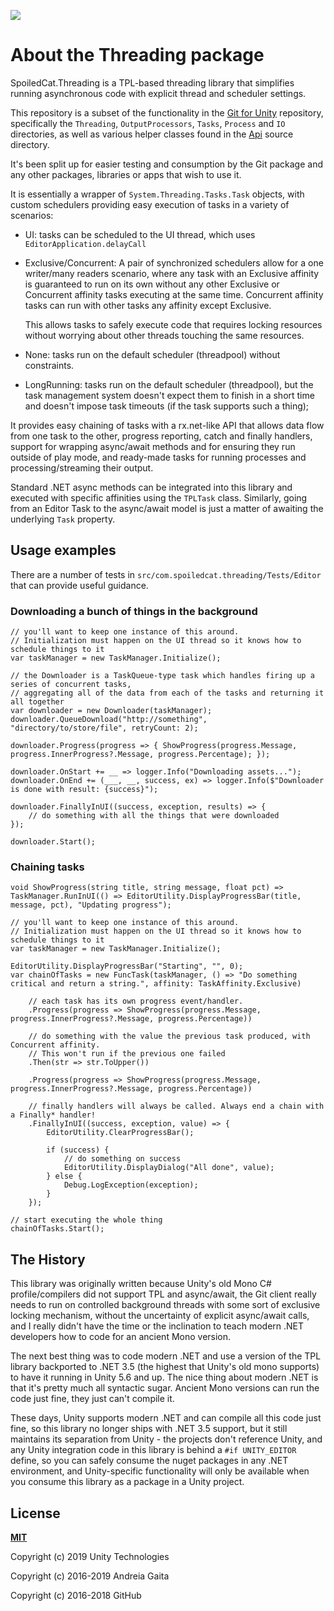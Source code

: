 ![](https://github.com/unity-technologies/com.spoiledcat.threading/workflows/Build,%20Test,%20Pack/badge.svg)

# About the Threading package

SpoiledCat.Threading is a TPL-based threading library that simplifies running asynchronous code with explicit thread and scheduler settings.

This repository is a subset of the functionality in the [Git for Unity](https://github.com/Unity-Technologies/Git-for-Unity) repository, specifically the `Threading`, `OutputProcessors`, `Tasks`, `Process` and `IO` directories, as well as various helper classes found in the [Api](https://github.com/Unity-Technologies/Git-for-Unity/tree/master/src/com.unity.git.api/Api) source directory.

It's been split up for easier testing and consumption by the Git package and any other packages, libraries or apps that wish to use it.

 It is essentially a wrapper of `System.Threading.Tasks.Task` objects, with custom schedulers providing easy execution of tasks in a variety of scenarios:

 - UI: tasks can be scheduled to the UI thread, which uses `EditorApplication.delayCall`

 - Exclusive/Concurrent: A pair of synchronized schedulers allow for a one writer/many readers scenario, where any task with an Exclusive affinity is guaranteed to run on its own without any other Exclusive or Concurrent affinity tasks executing at the same time. Concurrent affinity tasks can run with other tasks any affinity except Exclusive.
 	
 	This allows tasks to safely execute code that requires locking resources without worrying about other threads touching the same resources.

- None: tasks run on the default scheduler (threadpool) without constraints.
- LongRunning: tasks run on the default scheduler (threadpool), but the task management system doesn't expect them to finish in a short time and doesn't impose task timeouts (if the task supports such a thing);

It provides easy chaining of tasks with a rx.net-like API that allows data flow from one task to the other, progress reporting, catch and finally handlers, support for wrapping async/await methods and for ensuring they run outside of play mode, and ready-made tasks for running processes and processing/streaming their output.

Standard .NET async methods can be integrated into this library and executed with specific affinities using the `TPLTask` class. Similarly, going from an Editor Task to the async/await model is just a matter of awaiting the underlying `Task` property.


## Usage examples

There are a number of tests in `src/com.spoiledcat.threading/Tests/Editor` that can provide useful guidance.

### Downloading a bunch of things in the background

```
// you'll want to keep one instance of this around.
// Initialization must happen on the UI thread so it knows how to schedule things to it
var taskManager = new TaskManager.Initialize();

// the Downloader is a TaskQueue-type task which handles firing up a series of concurrent tasks,
// aggregating all of the data from each of the tasks and returning it all together
var downloader = new Downloader(taskManager);
downloader.QueueDownload("http://something", "directory/to/store/file", retryCount: 2);

downloader.Progress(progress => { ShowProgress(progress.Message, progress.InnerProgress?.Message, progress.Percentage); });

downloader.OnStart += __ => logger.Info("Downloading assets...");
downloader.OnEnd += (___, __, success, ex) => logger.Info($"Downloader is done with result: {success}");

downloader.FinallyInUI((success, exception, results) => {
	// do something with all the things that were downloaded
});

downloader.Start();

```


 ### Chaining tasks

```
void ShowProgress(string title, string message, float pct) => TaskManager.RunInUI(() => EditorUtility.DisplayProgressBar(title, message, pct), "Updating progress");

// you'll want to keep one instance of this around.
// Initialization must happen on the UI thread so it knows how to schedule things to it
var taskManager = new TaskManager.Initialize();

EditorUtility.DisplayProgressBar("Starting", "", 0);
var chainOfTasks = new FuncTask(taskManager, () => "Do something critical and return a string.", affinity: TaskAffinity.Exclusive)

	// each task has its own progress event/handler.
	.Progress(progress => ShowProgress(progress.Message, progress.InnerProgress?.Message, progress.Percentage))

	// do something with the value the previous task produced, with Concurrent affinity.
	// This won't run if the previous one failed
	.Then(str => str.ToUpper())

	.Progress(progress => ShowProgress(progress.Message, progress.InnerProgress?.Message, progress.Percentage))

	// finally handlers will always be called. Always end a chain with a Finally* handler!
	.FinallyInUI((success, exception, value) => {
		EditorUtility.ClearProgressBar();

		if (success) {
			// do something on success
			EditorUtility.DisplayDialog("All done", value);
		} else {
			Debug.LogException(exception);
		}
	});

// start executing the whole thing
chainOfTasks.Start();

```

## The History

This library was originally written because Unity's old Mono C# profile/compilers did not support TPL and async/await, the Git client really needs to run on controlled background threads with some sort of exclusive locking mechanism, without the uncertainty of explicit async/await calls, and I really didn't have the time or the inclination to teach modern .NET developers how to code for an ancient Mono version.

The next best thing was to code modern .NET and use a version of the TPL library backported to .NET 3.5 (the highest that Unity's old mono supports) to have it running in Unity 5.6 and up. The nice thing about modern .NET is that it's pretty much all syntactic sugar. Ancient Mono versions can run the code just fine, they just can't compile it.

These days, Unity supports modern .NET and can compile all this code just fine, so this library no longer ships with .NET 3.5 support, but it still maintains its separation from Unity - the projects don't reference Unity, and any Unity integration code in this library is behind a `#if UNITY_EDITOR` define, so you can safely consume the nuget packages in any .NET environment, and Unity-specific functionality will only be available when you consume this library as a package in a Unity project.

## License

**[MIT](LICENSE)**

Copyright (c) 2019 Unity Technologies

Copyright (c) 2016-2019 Andreia Gaita

Copyright (c) 2016-2018 GitHub
